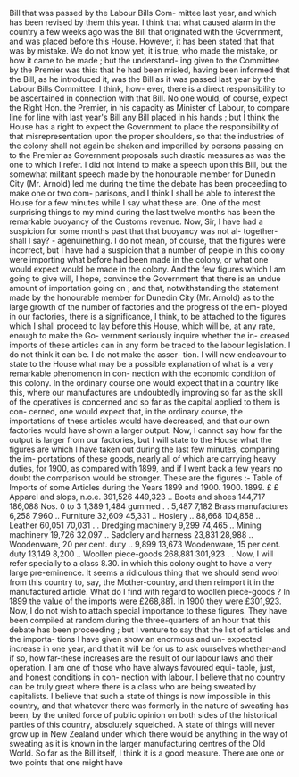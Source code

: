 Bill that was passed by the Labour Bills Com- mittee last year, and which has been revised by them this year. I think that what caused alarm in the country a few weeks ago was the Bill that originated with the Government, and was placed before this House. However, it has been stated that that was by mistake. We do not know yet, it is true, who made the mistake, or how it came to be made ; but the understand- ing given to the Committee by the Premier was this: that he had been misled, having been informed that the Bill, as he introduced it, was the Bill as it was passed last year by the Labour Bills Committee. I think, how- ever, there is a direct responsibility to be ascertained in connection with that Bill. No one would, of course, expect the Right Hon. the Premier, in his capacity as Minister of Labour, to compare line for line with last year's Bill any Bill placed in his hands ; but I think the House has a right to expect the Government to place the responsibility of that misrepresentation upon the proper shoulders, so that the industries of the colony shall not again be shaken and imperilled by persons passing on to the Premier as Government proposals such drastic measures as was the one to which I refer. I did not intend to make a speech upon this Bill, but the somewhat militant speech made by the honourable member for Dunedin City (Mr. Arnold) led me during the time the debate has been proceeding to make one or two com- parisons, and I think I shall be able to interest the House for a few minutes while I say what these are. One of the most surprising things to my mind during the last twelve months has been the remarkable buoyancy of the Customs revenue. Now, Sir, I have had a suspicion for some months past that that buoyancy was not al- together-shall I say? - agenuinething. I do not mean, of course, that the figures were incorrect, but I have had a suspicion that a number of people in this colony were importing what before had been made in the colony, or what one would expect would be made in the colony. And the few figures which I am going to give will, I hope, convince the Government that there is an undue amount of importation going on ; and that, notwithstanding the statement made by the honourable member for Dunedin City (Mr. Arnold) as to the large growth of the number of factories and the progress of the em- ployed in our factories, there is a significance, I think, to be attached to the figures which I shall proceed to lay before this House, which will be, at any rate, enough to make the Go- vernment seriously inquire whether the in- creased imports of these articles can in any form be traced to the labour legislation. I do not think it can be. I do not make the asser- tion. I will now endeavour to state to the House what may be a possible explanation of what is a very remarkable phenomenon in con- nection with the economic condition of this colony. In the ordinary course one would expect that in a country like this, where our manufactures are undoubtedly improving so far as the skill of the operatives is concerned and so far as the capital applied to them is con- cerned, one would expect that, in the ordinary course, the importations of these articles would have decreased, and that our own factories would have shown a larger output. Now, I cannot say how far the output is larger from our factories, but I will state to the House what the figures are which I have taken out during the last few minutes, comparing the im- portations of these goods, nearly all of which are carrying heavy duties, for 1900, as compared with 1899, and if I went back a few years no doubt the comparison would be stronger. These are the figures :- Table of Imports of some Articles during the Years 1899 and 1900. 1900. 1899. £ £ Apparel and slops, n.o.e. 391,526 449,323 .. Boots and shoes 144,717 186,088 Nos. 0 to 3 1,389 1,484 gummed . . 5,487 7,182 Brass manufactures 6,258 7,960 .. Furniture 32,609 45,331 .. Hosiery .. 88,668 104,858 .. Leather 60,051 70,031 . . Dredging machinery 9,299 74,465 .. Mining machinery 19,726 32,097 .. Saddlery and harness 23,831 28,988 .. Woodenware, 20 per cent. duty .. 9,899 13,673 Woodenware, 15 per cent. duty 13,149 8,200 .. Woollen piece-goods 268,881 301,923 . . Now, I will refer specially to a class 8.30. in which this colony ought to have a very large pre-eminence. It seems a ridiculous thing that we should send wool from this country to, say, the Mother-country, and then reimport it in the manufactured article. What do I find with regard to woollen piece-goods ? In 1899 the value of the imports were £268,881. In 1900 they were £301,923. Now, I do not wish to attach special importance to these figures. They have been compiled at random during the three-quarters of an hour that this debate has been proceeding ; but I venture to say that the list of articles and the importa- tions I have given show an enormous and un- expected increase in one year, and that it will be for us to ask ourselves whether-and if so, how far-these increases are the result of our labour laws and their operation. I am one of those who have always favoured equi- table, just, and honest conditions in con- nection with labour. I believe that no country can be truly great where there is a class who are being sweated by capitalists. I believe that such a state of things is now impossible in this country, and that whatever there was formerly in the nature of sweating has been, by the united force of public opinion on both sides of the historical parties of this country, absolutely squelched. A state of things will never grow up in New Zealand under which there would be anything in the way of sweating as it is known in the larger manufacturing centres of the Old World. So far as the Bill itself, I think it is a good measure. There are one or two points that one might have 